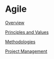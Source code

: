 # Agile

[Overview](Agile%205517aaf0aa44412c96c4a136c547cc2c/Overview%205f1274ece1824b7d87fbc1fddd733443.md)

[Principles and Values](Agile%205517aaf0aa44412c96c4a136c547cc2c/Principles%20and%20Values%20480b992f0ace48e78e9b45350bc4ae63.md)

[Methodologies](Agile%205517aaf0aa44412c96c4a136c547cc2c/Methodologies%20e96c5da4180c46d1a5612ffe9801c319.md)

[Project Management](Agile%205517aaf0aa44412c96c4a136c547cc2c/Project%20Management%20b119a8bea6cf49f2baa6dbca3a3c7dd9.md)

